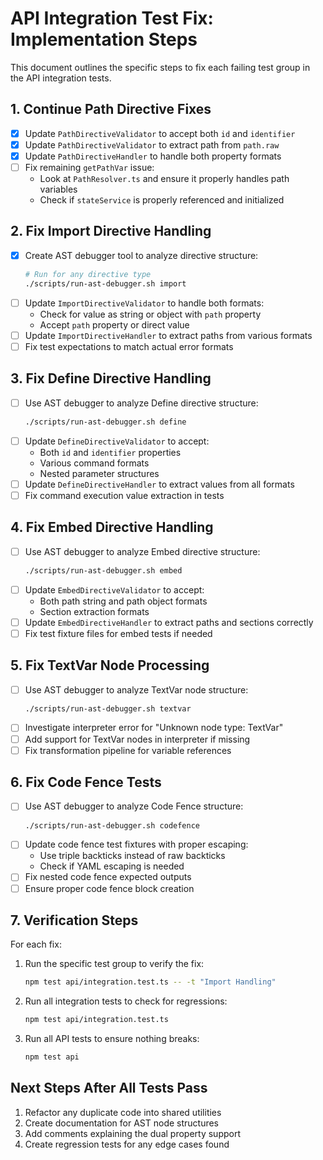 # API Integration Test Fix: Implementation Steps

This document outlines the specific steps to fix each failing test group in the API integration tests.

## 1. Continue Path Directive Fixes

- [x] Update `PathDirectiveValidator` to accept both `id` and `identifier`
- [x] Update `PathDirectiveValidator` to extract path from `path.raw`
- [x] Update `PathDirectiveHandler` to handle both property formats
- [ ] Fix remaining `getPathVar` issue:
  - Look at `PathResolver.ts` and ensure it properly handles path variables
  - Check if `stateService` is properly referenced and initialized

## 2. Fix Import Directive Handling

- [x] Create AST debugger tool to analyze directive structure:
  ```bash
  # Run for any directive type
  ./scripts/run-ast-debugger.sh import
  ```
- [ ] Update `ImportDirectiveValidator` to handle both formats:
  - Check for value as string or object with `path` property
  - Accept `path` property or direct value
- [ ] Update `ImportDirectiveHandler` to extract paths from various formats
- [ ] Fix test expectations to match actual error formats

## 3. Fix Define Directive Handling

- [ ] Use AST debugger to analyze Define directive structure:
  ```bash
  ./scripts/run-ast-debugger.sh define
  ```
- [ ] Update `DefineDirectiveValidator` to accept:
  - Both `id` and `identifier` properties
  - Various command formats
  - Nested parameter structures
- [ ] Update `DefineDirectiveHandler` to extract values from all formats
- [ ] Fix command execution value extraction in tests

## 4. Fix Embed Directive Handling

- [ ] Use AST debugger to analyze Embed directive structure:
  ```bash
  ./scripts/run-ast-debugger.sh embed
  ```
- [ ] Update `EmbedDirectiveValidator` to accept:
  - Both path string and path object formats
  - Section extraction formats
- [ ] Update `EmbedDirectiveHandler` to extract paths and sections correctly
- [ ] Fix test fixture files for embed tests if needed

## 5. Fix TextVar Node Processing

- [ ] Use AST debugger to analyze TextVar node structure:
  ```bash
  ./scripts/run-ast-debugger.sh textvar
  ```
- [ ] Investigate interpreter error for "Unknown node type: TextVar"
- [ ] Add support for TextVar nodes in interpreter if missing
- [ ] Fix transformation pipeline for variable references

## 6. Fix Code Fence Tests

- [ ] Use AST debugger to analyze Code Fence structure:
  ```bash
  ./scripts/run-ast-debugger.sh codefence
  ```
- [ ] Update code fence test fixtures with proper escaping:
  - Use triple backticks instead of raw backticks
  - Check if YAML escaping is needed
- [ ] Fix nested code fence expected outputs
- [ ] Ensure proper code fence block creation

## 7. Verification Steps

For each fix:

1. Run the specific test group to verify the fix:
   ```bash
   npm test api/integration.test.ts -- -t "Import Handling"
   ```

2. Run all integration tests to check for regressions:
   ```bash
   npm test api/integration.test.ts
   ```

3. Run all API tests to ensure nothing breaks:
   ```bash
   npm test api
   ```

## Next Steps After All Tests Pass

1. Refactor any duplicate code into shared utilities
2. Create documentation for AST node structures
3. Add comments explaining the dual property support
4. Create regression tests for any edge cases found